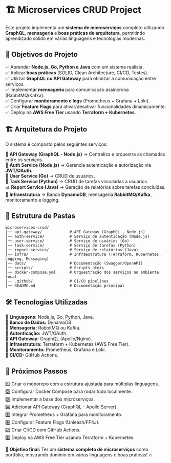 # 🏗️ Microservices CRUD Project

Este projeto implementa um **sistema de microserviços** completo utilizando **GraphQL**, **mensageria** e **boas práticas de arquitetura**, permitindo aprendizado sólido em várias linguagens e tecnologias modernas.

## 🎯 **Objetivos do Projeto**
✅ Aprender **Node.js, Go, Python e Java** com um sistema realista.<br>
✅ Aplicar **boas práticas** (SOLID, Clean Architecture, CI/CD, Testes).<br>
✅ Utilizar **GraphQL no API Gateway** para otimizar a comunicação entre serviços.<br>
✅ Implementar **mensageria** para comunicação assíncrona (RabbitMQ/Kafka).<br>
✅ Configurar **monitoramento e logs** (Prometheus + Grafana + Loki).<br>
✅ Criar **Feature Flags** para ativar/desativar funcionalidades dinamicamente.<br>
✅ Deploy na **AWS Free Tier** usando **Terraform + Kubernetes**.<br>

## 🏗️ **Arquitetura do Projeto**
O sistema é composto pelos seguintes serviços:

📌 **API Gateway (GraphQL - Node.js)** → Centraliza e orquestra as chamadas entre os serviços.<br>
🔑 **Auth Service (Node.js)** → Gerencia autenticação e autorização via **JWT/OAuth**.<br>
👤 **User Service (Go)** → CRUD de usuários.<br>
📌 **Task Service (Python)** → CRUD de tarefas vinculadas a usuários.<br>
📊 **Report Service (Java)** → Geração de relatórios sobre tarefas concluídas.<br>
📡 **Infraestrutura** → Banco **DynamoDB**, mensageria **RabbitMQ/Kafka**, monitoramento e logging.

## 📂 **Estrutura de Pastas**
```
microservices-crud/
│── api-gateway/            # API Gateway (GraphQL - Node.js)
│── auth-service/           # Serviço de autenticação (Node.js)
│── user-service/           # Serviço de usuários (Go)
│── task-service/           # Serviço de tarefas (Python)
│── report-service/         # Serviço de relatórios (Java)
│── infra/                  # Infraestrutura (Terraform, Kubernetes, Logging, Messaging)
│── docs/                   # Documentação (Swagger/OpenAPI)
│── scripts/                # Scripts úteis
│── docker-compose.yml      # Orquestração dos serviços no ambiente local
│── .github/                # CI/CD pipelines
│── README.md               # Documentação principal
```

## 🛠️ **Tecnologias Utilizadas**
🔹 **Linguagens:** Node.js, Go, Python, Java.<br>
🔹 **Banco de Dados:** DynamoDB.<br>
🔹 **Mensageria:** RabbitMQ ou Kafka.<br>
🔹 **Autenticação:** JWT/OAuth.<br>
🔹 **API Gateway:** GraphQL (Apollo/Nginx).<br>
🔹 **Infraestrutura:** Terraform + Kubernetes (AWS Free Tier).<br>
🔹 **Monitoramento:** Prometheus, Grafana e Loki.<br>
🔹 **CI/CD:** GitHub Actions.<br>

## 🚀 **Próximos Passos**
1️⃣ Criar o monorepo com a estrutura ajustada para múltiplas linguagens.<br>
2️⃣ Configurar Docker Compose para rodar tudo localmente.<br>
3️⃣ Implementar a base dos microserviços.<br>
4️⃣ Adicionar API Gateway (GraphQL - Apollo Server).<br>
5️⃣ Integrar Prometheus + Grafana para monitoramento.<br>
6️⃣ Configurar Feature Flags (Unleash/FF4J).<br>
7️⃣ Criar CI/CD com GitHub Actions.<br>
8️⃣ Deploy na AWS Free Tier usando Terraform + Kubernetes.<br>

🚀 **Objetivo final:** Ter um **sistema completo de microserviços** como portfólio, mostrando domínio em várias linguagens e boas práticas! 🔥
